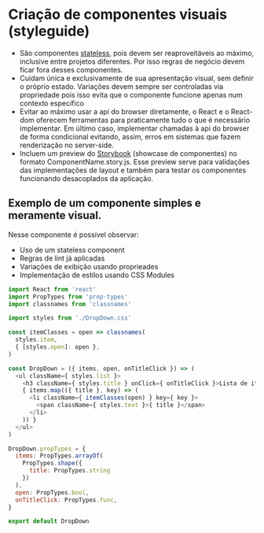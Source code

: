 # Criação de componentes visuais (styleguide)

* São componentes [stateless](https://javascriptplayground.com/functional-stateless-components-react/), pois devem ser reaproveitáveis ao máximo, inclusive entre projetos diferentes. Por isso regras de negócio devem ficar fora desses componentes.
* Cuidam única e exclusivamente de sua apresentação visual, sem definir o próprio estado. Variações devem sempre ser controladas via propriedade pois isso evita que o componente funcione apenas num contexto específico
* Evitar ao máximo usar a api do browser diretamente, o React e o React-dom oferecem ferramentas para praticamente tudo o que é necessário implementar. Em último caso, implementar chamadas à api do browser de forma condicional evitando, assim, erros em sistemas que fazem renderização no server-side.
* Incluem um preview do [Storybook](https://storybook.js.org/) (showcase de componentes) no formato ComponentName.story.js. Esse preview serve para validações das implementações de layout e também para testar os componentes funcionando desacoplados da aplicação.

## Exemplo de um componente simples e meramente visual.
Nesse componente é possível observar:
* Uso de um stateless component
* Regras de lint já aplicadas
* Variações de exibição usando proprieades
* Implementação de estilos usando CSS Modules

```js
import React from 'react'
import PropTypes from 'prop-types'
import classnames from 'classnames'

import styles from './DropDown.css'

const itemClasses = open => classnames(
  styles.item,
  { [styles.open]: open },
)

const DropDown = ({ items, open, onTitleClick }) => (
  <ul className={ styles.list }>
    <h3 className={ styles.title } onClick={ onTitleClick }>Lista de itens:</h3>
    { items.map(({ title }, key) => (
      <li className={ itemClasses(open) } key={ key }>
        <span className={ styles.text }>{ title }</span>
      </li>
    )) }
  </ul>
)

DropDown.propTypes = {
  items: PropTypes.arrayOf(
    PropTypes.shape({
      title: PropTypes.string
    })
  ),
  open: PropTypes.bool,
  onTitleClick: PropTypes.func,
}

export default DropDown

```
